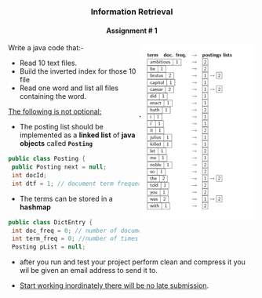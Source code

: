 
<h3 align="center"> Information Retrieval </h3>

<h4 align="center"> Assignment # 1 </h4>

<img src="imgs/Posting.png" alt="Posting" align="right">

Write a java code that:-

- Read 10 text files.
- Build the inverted index for those 10 file
- Read one word and list all files containing the word.

<ins>The following is not optional:</ins>

- The posting list should be implemented as a **linked list** of **java objects**
called **`Posting`**
```java
public class Posting {
 public Posting next = null;
 int docId;
 int dtf = 1; // document term frequency
```
- The terms can be stored in a **hashmap**
```java
public class DictEntry {
 int doc_freq = 0; // number of documents that contain the term
 int term_freq = 0; //number of times the term is mentioned in the collection
 Posting pList = null;
 ```
- after you run and test your project perform clean and compress it
you wil be given an email address to send it to.

- <ins>Start working inordinately there will be no late submission</ins>.
